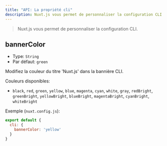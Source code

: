 ```yaml
---
title: "API: La propriété cli"
description: Nuxt.js vous permet de personnaliser la configuration CLI.
---
```


> Nuxt.js vous permet de personnaliser la configuration CLI.

## bannerColor

- Type: `String`
- Par défaut: `green`

Modifiez la couleur du titre 'Nuxt.js' dans la bannière CLI.

Couleurs disponibles:
- `black`, `red`, `green`, `yellow`, `blue`, `magenta`, `cyan`, `white`, `gray`, `redBright`, `greenBright`, `yellowBright`, `blueBright`, `magentaBright`, `cyanBright`, `whiteBright`

Exemple (`nuxt.config.js`):

```js
export default {
  cli: {
    bannerColor: 'yellow'
  }
}
```
